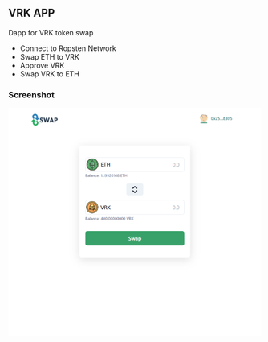 ## VRK APP

Dapp for VRK token swap

- Connect to Ropsten Network
- Swap ETH to VRK
- Approve VRK
- Swap VRK to ETH

### Screenshot

![VRK APP Screenshot](/res/screenshot.png)
